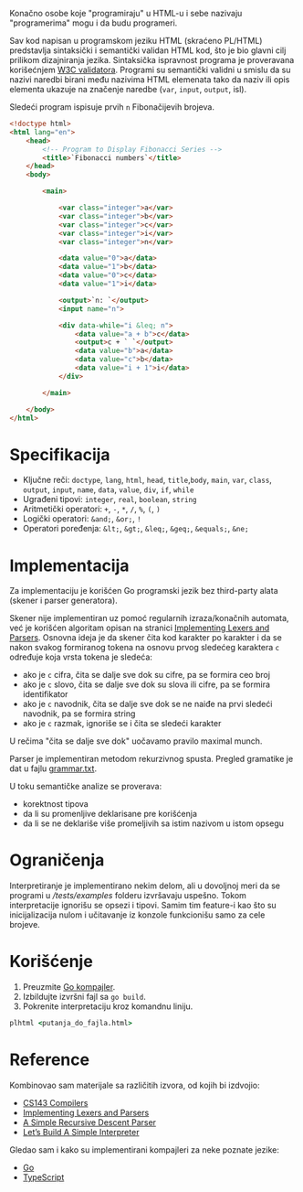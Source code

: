 Konačno osobe koje "programiraju" u HTML-u i sebe nazivaju "programerima" mogu i da budu programeri.

Sav kod napisan u programskom jeziku HTML (skraćeno PL/HTML) predstavlja sintaksički i semantički validan HTML kod,
što je bio glavni cilj prilikom dizajniranja jezika. Sintaksička ispravnost programa je proveravana korišećnjem
[W3C validatora](https://validator.w3.org/#validate-by-input). Programi su semantički validni u smislu da su nazivi
naredbi birani među nazivima HTML elemenata tako da naziv ili opis elementa ukazuje na značenje naredbe
(`var`, `input`, `output`, isl).

Sledeći program ispisuje prvih `n` Fibonačijevih brojeva.

```html
<!doctype html>
<html lang="en">
    <head>
        <!-- Program to Display Fibonacci Series -->
        <title>`Fibonacci numbers`</title>
    </head>
    <body>

        <main>

            <var class="integer">a</var>
            <var class="integer">b</var>
            <var class="integer">c</var>
            <var class="integer">i</var>
            <var class="integer">n</var>

            <data value="0">a</data>
            <data value="1">b</data>
            <data value="0">c</data>
            <data value="1">i</data>

            <output>`n: `</output>
            <input name="n">

            <div data-while="i &leq; n">
                <data value="a + b">c</data>
                <output>c + ` `</output>
                <data value="b">a</data>
                <data value="c">b</data>
                <data value="i + 1">i</data>
            </div>

        </main>

    </body>
</html>
```

# Specifikacija

  * Ključne reči: `doctype`, `lang`, `html`, `head`, `title`,`body`, `main`, `var`, `class`, `output`, `input`, `name`, `data`, `value`, `div`, `if`, `while`
  * Ugrađeni tipovi: `integer`, `real`, `boolean`, `string`
  * Aritmetički operatori: `+`, `-`, `*`, `/`, `%`, `(`, `)`
  * Logički operatori: `&and;`, `&or;`, `!`
  * Operatori poređenja: `&lt;`, `&gt;`, `&leq;`, `&geq;`, `&equals;`, `&ne;`

# Implementacija
Za implementaciju je korišćen Go programski jezik bez third-party alata (skener i parser generatora).

Skener nije implementiran uz pomoć regularnih izraza/konačnih automata, već je korišćen algoritam opisan na stranici
[Implementing Lexers and Parsers](http://www.cse.chalmers.se/edu/year/2015/course/DAT150/lectures/proglang-04.html).
Osnovna ideja je da skener čita kod karakter po karakter i da se nakon svakog formiranog tokena na osnovu prvog sledećeg
karaktera `c` određuje koja vrsta tokena je sledeća:

  - ako je `c` cifra, čita se dalje sve dok su cifre, pa se formira ceo broj
  - ako je `c` slovo, čita se dalje sve dok su slova ili cifre, pa se formira identifikator
  - ako je `c` navodnik, čita se dalje sve dok se ne naiđe na prvi sledeći navodnik, pa se formira string
  - ako je `c` razmak, ignoriše se i čita se sledeći karakter

U rečima "čita se dalje sve dok" uočavamo pravilo maximal munch.

Parser je implementiran metodom rekurzivnog spusta. Pregled gramatike je dat u fajlu [grammar.txt](grammar.txt).

U toku semantičke analize se proverava:
  - korektnost tipova
  - da li su promenljive deklarisane pre korišćenja
  - da li se ne deklariše više promeljivih sa istim nazivom u istom opsegu

# Ograničenja
Interpretiranje je implementirano nekim delom, ali u dovoljnoj meri da se programi u */tests/examples* folderu izvršavaju
uspešno. Tokom interpretacije ignorišu se opsezi i tipovi. Samim tim feature-i kao što su inicijalizacija nulom i
učitavanje iz konzole funkcionišu samo za cele brojeve.

# Korišćenje
  1. Preuzmite [Go kompajler](https://golang.org/dl/).
  2. Izbildujte izvršni fajl sa `go build`.
  3. Pokrenite interpretaciju kroz komandnu liniju.

```bat
plhtml <putanja_do_fajla.html>
```

# Reference
Kombinovao sam materijale sa različitih izvora, od kojih bi izdvojio:
  - [CS143 Compilers](https://web.stanford.edu/class/archive/cs/cs143/cs143.1128/)
  - [Implementing Lexers and Parsers](http://www.cse.chalmers.se/edu/year/2015/course/DAT150/lectures/proglang-04.html)
  - [A Simple Recursive Descent Parser](http://math.hws.edu/javanotes/c9/s5.html)
  - [Let’s Build A Simple Interpreter](https://ruslanspivak.com/lsbasi-part1/)

Gledao sam i kako su implementirani kompajleri za neke poznate jezike:
  - [Go](https://github.com/golang/go/blob/master/src/go)
  - [TypeScript](https://github.com/microsoft/TypeScript/tree/master/src/compiler)
